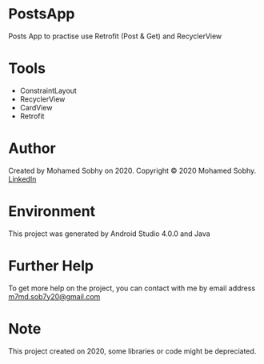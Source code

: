 # PostsApp
Posts App to practise use Retrofit (Post &amp; Get) and RecyclerView 

# Tools

- ConstraintLayout
- RecyclerView
- CardView
- Retrofit

# Author

Created by Mohamed Sobhy on 2020. Copyright © 2020 Mohamed Sobhy. [LinkedIn](https://www.linkedin.com/in/mohamed-sobhy-040958181/)

# Environment

This project was generated by Android Studio 4.0.0 and Java 

# Further Help

To get more help on the project, you can contact with me by email address m7md.sob7y20@gmail.com

# Note

This project created on 2020, some libraries or code might be depreciated.


